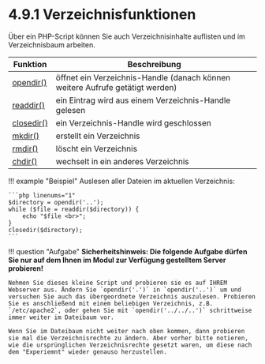 # 4.9.1 Verzeichnisfunktionen

Über ein PHP-Script können Sie auch Verzeichnisinhalte auflisten und im Verzeichnisbaum arbeiten.


| Funktion | Beschreibung |
|----------|---------------|
| [opendir()](http://php.net/manual/de/function.opendir.php) | öffnet ein Verzeichnis-Handle (danach können weitere Aufrufe getätigt werden) |
| [readdir()](http://php.net/manual/de/function.readdir.php) | ein Eintrag wird aus einem Verzeichnis-Handle gelesen |
| [closedir()](http://php.net/manual/de/function.closedir.php) | ein Verzeichnis-Handle wird geschlossen |
| [mkdir()](http://php.net/manual/de/function.mkdir.php) | erstellt ein Verzeichnis |
| [rmdir()](http://php.net/manual/de/function.rmdir.php) | löscht ein Verzeichnis |
| [chdir()](http://php.net/manual/de/function.chdir.php) | wechselt in ein anderes Verzeichnis |

!!! example "Beispiel"
    Auslesen aller Dateien im aktuellen Verzeichnis:
    
    ```php linenums="1"
    $directory = opendir('..');
    while ($file = readdir($directory)) {
        echo "$file <br>";
    }
    closedir($directory);
    ```

!!! question "Aufgabe"
    **Sicherheitshinweis: Die folgende Aufgabe dürfen Sie nur auf dem Ihnen im Modul zur Verfügung gestelltem Server probieren!**
    
    Nehmen Sie dieses kleine Script und probieren sie es auf IHREM Webserver aus. Ändern Sie `opendir('.')` in `opendir('..')` um und versuchen Sie auch das übergeordnete Verzeichnis auszulesen. Probieren Sie es anschließend mit einem beliebigen Verzeichnis, z.B. `/etc/apache2`, oder gehen Sie mit `opendir('../../..')` schrittweise immer weiter im Dateibaum vor. 
    
    Wenn Sie im Dateibaum nicht weiter nach oben kommen, dann probieren sie mal die Verzeichnisrechte zu ändern. Aber vorher bitte notieren, wie die ursprünglichen Verzeichnisrechte gesetzt waren, um diese nach dem "Experiemnt" wieder genauso herzustellen.
    
